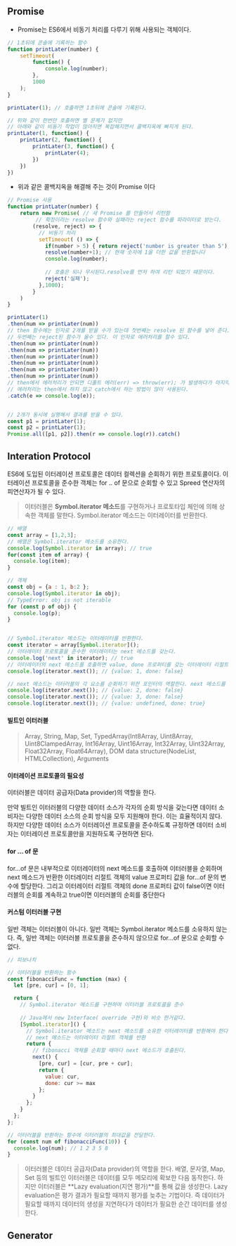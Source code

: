 ## Promise

- Promise는 ES6에서 비동기 처리를 다루기 위해 사용되는 객체이다. 

```javascript
// 1초뒤에 콘솔에 기록하는 함수 
function printLater(number) {
    setTimeout(
        function() { 
            console.log(number); 
        },
        1000
    );
}

printLater(1); // 호출하면 1초뒤에 콘솔에 기록된다. 

// 위와 같이 한번만 호출하면 별 문제가 없지만 
// 아래와 같이 비동기 작업이 많아지면 복잡해지면서 콜백지옥에 빠지게 된다. 
printLater(1, function() {
    printLater(2, function() {
        printLater(3, function() {
            printLater(4);
        })
    })
})
```

- 위과 같은 콜백지옥을 해결해 주는 것이 Promise 이다

```javascript
// Promise 사용
function printLater(number) {
    return new Promise( // 새 Promise 를 만들어서 리턴함
      	 // 확정이라는 resolve 함수와 실패라는 reject 함수를 파라미터로 받는다. 
        (resolve, reject) => { 
          // 비동기 처리   
          setTimeout( () => {
            if(number > 5) { return reject('number is greater than 5'); } 
            resolve(number+1); // 현재 숫자에 1을 더한 값을 반환합니다
            console.log(number);
            
            // 호출은 되나 무시된다.resolve를 먼저 하여 리턴 되었기 때문이다. 
            reject('실패'); 
          },1000);
        }
    )
}

printLater(1)
.then(num => printLater(num))
// then 함수에는 인자로 2개를 받을 수가 있는데 첫번째는 resolve 된 함수를 넣어 준다. 
// 두번째는 reject된 함수가 올수 있다. 이 인자로 에러처리를 할수 있다. 
.then(num => printLater(num))
.then(num => printLater(num))
.then(num => printLater(num))
.then(num => printLater(num))
.then(num => printLater(num))
.then(num => printLater(num))
// then에서 에러처리가 안되면 디폴트 에러(err) => throw(err); 가 발생하다가 마지막으로 catch를 타게 되는데 여기에서 에러처리를 할 수 있다.
// 에러처리는 then에서 하지 않고 catch에서 하는 방법이 많이 사용된다. 
.catch(e => console.log(e));


// 2개가 동시에 실행해서 결과를 받을 수 있다.
const p1 = printLater(1);
const p2 = printLater(1);
Promise.all([p1, p2]).then(r => console.log(r)).catch()

```





##  Interation Protocol

ES6에 도입된 이터레이션 프로토콜은 데이터 컬렉션을 순회하기 위한 프로토콜이다. 이터레이션 프로토콜을 준수한 객체는 for .. of 문으로 순회할 수 있고 Spreed 연산자의 피연산자가 될 수 있다. 

> 이터러블은 **Symbol.iterator 메소드**를 구현하거나 프로토타입 체인에 의해 상속한 객체를 말한다. Symbol.iterator 메소드는 이터레이터를 반환한다. 

```javascript
// 배열
const array = [1,2,3];
// 배열은 Symbol.iterator 메소드를 소유한다.
console.log(Symbol.iterator in array); // true
for(const item of array) {
  console.log(item);
}

// 객체 
const obj = {a : 1, b:2 };
console.log(Symbol.iterator in obj);
// TypeError: obj is not iterable
for (const p of obj) {
  console.log(p);
}


// Symbol.iterator 메소드는 이터레이터를 반환한다.
const iterator = array[Symbol.iterator]();
// 이터레이터 프로토콜을 준수한 이터레이터는 next 메소드를 갖는다.
console.log('next' in iterator); // true
// 이터레이터의 next 메소드를 호출하면 value, done 프로퍼티를 갖는 이터레이터 리절트 객체를 반환한다.
console.log(iterator.next()); // {value: 1, done: false}

// next 메소드는 이터러블의 각 요소를 순회하기 위한 포인터의 역할한다. next 메소드를 호출하면 이터러블을 순차적으로 한 단계씩 순회하며 이터레이터 리절트 객체를 반환한다.
console.log(iterator.next()); // {value: 2, done: false}
console.log(iterator.next()); // {value: 3, done: false}
console.log(iterator.next()); // {value: undefined, done: true}
```



#### 빌트인 이터러블

> Array, String, Map, Set, TypedArray(Int8Array, Uint8Array, Uint8ClampedArray, Int16Array, Uint16Array, Int32Array, Uint32Array, Float32Array, Float64Array), DOM data structure(NodeList, HTMLCollection), Arguments



#### 이터레이션 프로토콜의 필요성

이터러블은 데이터 공급자(Data provider)의 역할을 한다. 

만약 빌트인 이터러블의  다양한 데이터 소스가 각자의 순회 방식을 갖는다면 데이터 소비자는 다양한 데이터 소스의 순회 방식을 모두 지원해야 한다. 이는 효율적이지 않다. 하지만 다양한 데이터 소스가 이터레이션 프로토콜을 준수하도록 규정하면 데이터 소비자는 이터레이션 프로토콜만을 지원하도록 구현하면 된다.



#### for … of 문

for…of 문은 내부적으로 이터레이터의 next 메소드를 호출하여 이터러블을 순회하며 next 메소드가 반환한 이터레이터 리절트 객체의 value 프로퍼티 값을 for…of 문의 변수에 할당한다. 그리고 이터레이터 리절트 객체의 done 프로퍼티 값이 false이면 이터러블의 순회를 계속하고 true이면 이터러블의 순회를 중단한다



#### 커스텀 이터러블 구현

일반 객체는 이터러블이 아니다. 일반 객체는 Symbol.iterator 메소드를 소유하지 않는다. 즉, 일반 객체는 이터러블 프로토콜을 준수하지 않으므로 for…of 문으로 순회할 수 없다.

```javascript
// 피보나치 

// 이터러블을 반환하는 함수
const fibonacciFunc = function (max) {
  let [pre, cur] = [0, 1];

  return {
    // Symbol.iterator 메소드를 구현하여 이터러블 프로토콜을 준수
    
    // Java에서 new Interface( override 구현)와 비슷 한거같다.
    [Symbol.iterator]() { 
      // Symbol.iterator 메소드는 next 메소드를 소유한 이터레이터를 반환해야 한다.
      // next 메소드는 이터레이터 리절트 객체를 반환
      return {
        // fibonacci 객체를 순회할 때마다 next 메소드가 호출된다.
        next() {
          [pre, cur] = [cur, pre + cur];
          return {
            value: cur,
            done: cur >= max
          };
        }
      };
    }
  };
};

// 이터러블을 반환하는 함수에 이터러블의 최대값을 전달한다.
for (const num of fibonacciFunc(10)) {
  console.log(num); // 1 2 3 5 8
}
```



> 이터러블은 데이터 공급자(Data provider)의 역할을 한다. 배열, 문자열, Map, Set 등의 빌트인 이터러블은 데이터를 모두 메모리에 확보한 다음 동작한다. 하지만 이터러블은 **Lazy evaluation(지연 평가)**를 통해 값을 생성한다. Lazy evaluation은 평가 결과가 필요할 때까지 평가를 늦추는 기법이다. 즉 데이터가 필요할 때까지 데이터의 생성을 지연하다가 데이터가 필요한 순간 데이터를 생성한다. 



## Generator

